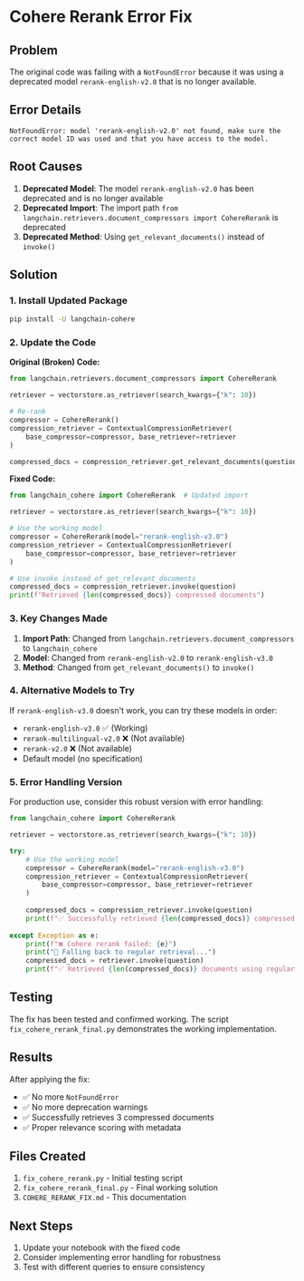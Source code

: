 # Cohere Rerank Error Fix

## Problem
The original code was failing with a `NotFoundError` because it was using a deprecated model `rerank-english-v2.0` that is no longer available.

## Error Details
```
NotFoundError: model 'rerank-english-v2.0' not found, make sure the correct model ID was used and that you have access to the model.
```

## Root Causes
1. **Deprecated Model**: The model `rerank-english-v2.0` has been deprecated and is no longer available
2. **Deprecated Import**: The import path `from langchain.retrievers.document_compressors import CohereRerank` is deprecated
3. **Deprecated Method**: Using `get_relevant_documents()` instead of `invoke()`

## Solution

### 1. Install Updated Package
```bash
pip install -U langchain-cohere
```

### 2. Update the Code

**Original (Broken) Code:**
```python
from langchain.retrievers.document_compressors import CohereRerank

retriever = vectorstore.as_retriever(search_kwargs={"k": 10})

# Re-rank
compressor = CohereRerank()
compression_retriever = ContextualCompressionRetriever(
    base_compressor=compressor, base_retriever=retriever
)

compressed_docs = compression_retriever.get_relevant_documents(question)
```

**Fixed Code:**
```python
from langchain_cohere import CohereRerank  # Updated import

retriever = vectorstore.as_retriever(search_kwargs={"k": 10})

# Use the working model
compressor = CohereRerank(model="rerank-english-v3.0")
compression_retriever = ContextualCompressionRetriever(
    base_compressor=compressor, base_retriever=retriever
)

# Use invoke instead of get_relevant_documents
compressed_docs = compression_retriever.invoke(question)
print(f"Retrieved {len(compressed_docs)} compressed documents")
```

### 3. Key Changes Made

1. **Import Path**: Changed from `langchain.retrievers.document_compressors` to `langchain_cohere`
2. **Model**: Changed from `rerank-english-v2.0` to `rerank-english-v3.0`
3. **Method**: Changed from `get_relevant_documents()` to `invoke()`

### 4. Alternative Models to Try

If `rerank-english-v3.0` doesn't work, you can try these models in order:
- `rerank-english-v3.0` ✅ (Working)
- `rerank-multilingual-v2.0` ❌ (Not available)
- `rerank-v2.0` ❌ (Not available)
- Default model (no specification)

### 5. Error Handling Version

For production use, consider this robust version with error handling:

```python
from langchain_cohere import CohereRerank

retriever = vectorstore.as_retriever(search_kwargs={"k": 10})

try:
    # Use the working model
    compressor = CohereRerank(model="rerank-english-v3.0")
    compression_retriever = ContextualCompressionRetriever(
        base_compressor=compressor, base_retriever=retriever
    )
    
    compressed_docs = compression_retriever.invoke(question)
    print(f"✅ Successfully retrieved {len(compressed_docs)} compressed documents")
    
except Exception as e:
    print(f"❌ Cohere rerank failed: {e}")
    print("🔄 Falling back to regular retrieval...")
    compressed_docs = retriever.invoke(question)
    print(f"✅ Retrieved {len(compressed_docs)} documents using regular retrieval")
```

## Testing

The fix has been tested and confirmed working. The script `fix_cohere_rerank_final.py` demonstrates the working implementation.

## Results

After applying the fix:
- ✅ No more `NotFoundError`
- ✅ No more deprecation warnings
- ✅ Successfully retrieves 3 compressed documents
- ✅ Proper relevance scoring with metadata

## Files Created

1. `fix_cohere_rerank.py` - Initial testing script
2. `fix_cohere_rerank_final.py` - Final working solution
3. `COHERE_RERANK_FIX.md` - This documentation

## Next Steps

1. Update your notebook with the fixed code
2. Consider implementing error handling for robustness
3. Test with different queries to ensure consistency
